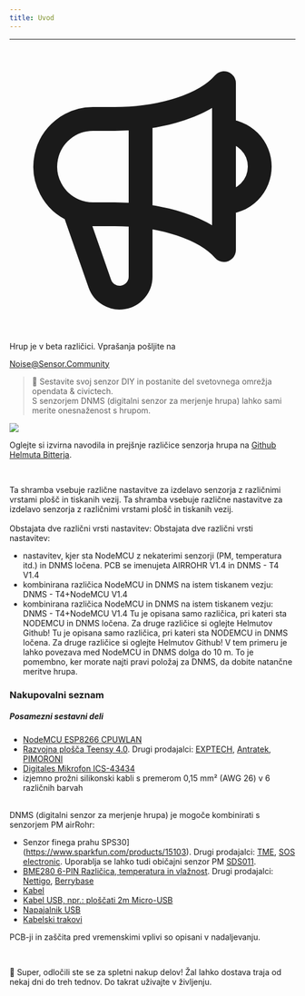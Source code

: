 ```yaml
---
title: Uvod
---
```

---
  <div class="max-w-screen-xl mx-auto pb-5">
    <div class="p-2 rounded-lg bg-indigo-100 shadow-lg sm:p-3">
    <div class="flex items-center">
          <span class="p-2 rounded-lg bg-indigo-500">
                          <svg class="h-8 w-8 text-white" fill="none" viewBox="0 0 24 24" stroke="currentColor">
                <path stroke-linecap="round" stroke-linejoin="round" stroke-width="2" d="M11 5.882V19.24a1.76 1.76 0 01-3.417.592l-2.147-6.15M18 13a3 3 0 100-6M5.436 13.683A4.001 4.001 0 017 6h1.832c4.1 0 7.625-1.234 9.168-3v14c-1.543-1.766-5.067-3-9.168-3H7a3.988 3.988 0 01-1.564-.317z" />
              </svg>
          </span>
        <div class="flex-wrap flex">
          <p class="pt-1 text-indigo-700 font-medium">
              Hrup je v beta različici. Vprašanja pošljite na<p>
        <a href="mailto:Noise@Sensor.Community" class="ml-1 font-medium underline text-white hover:text-yellow-600">
                Noise@Sensor.Community</a>
        </div>
    </div>
  </div>
</div>


> 🚧 Sestavite svoj senzor DIY in postanite del svetovnega omrežja opendata &amp; civictech. <br> S senzorjem DNMS (digitalni senzor za merjenje hrupa) lahko sami merite onesnaženost s hrupom.

  <img src="../docs/dnms/dnms-noise-measuring-sensor-kit.jpg" style="display: block; margin: 1em 0" loading="lazy"/>


Oglejte si izvirna navodila in prejšnje različice senzorja hrupa na [Github Helmuta Bitterja](https://github.com/hbitter/DNMS/tree/master/Manual).

<br>

Ta shramba vsebuje različne nastavitve za izdelavo senzorja z različnimi vrstami plošč in tiskanih vezij.
Ta shramba vsebuje različne nastavitve za izdelavo senzorja z različnimi vrstami plošč in tiskanih vezij.
 <br>
 <br>
 Obstajata dve različni vrsti nastavitev:
 Obstajata dve različni vrsti nastavitev:
* nastavitev, kjer sta NodeMCU z nekaterimi senzorji (PM, temperatura itd.) in DNMS ločena. PCB se imenujeta AIRROHR V1.4 in DNMS - T4 V1.4
* kombinirana različica NodeMCU in DNMS na istem tiskanem vezju: DNMS - T4+NodeMCU V1.4
* kombinirana različica NodeMCU in DNMS na istem tiskanem vezju: DNMS - T4+NodeMCU V1.4
 Tu je opisana samo različica, pri kateri sta NODEMCU in DNMS ločena. Za druge različice si oglejte Helmutov Github!
 Tu je opisana samo različica, pri kateri sta NODEMCU in DNMS ločena. Za druge različice si oglejte Helmutov Github!
  V tem primeru je lahko povezava med NodeMCU in DNMS dolga do 10 m. To je pomembno, ker morate najti pravi položaj za DNMS, da dobite natančne meritve hrupa.

### Nakupovalni seznam

##### Posamezni sestavni deli
* [NodeMCU ESP8266 CPUWLAN](https://www.aliexpress.com/wholesale?groupsort=1&SortType=price_asc&SearchText=nodemcu+v3+esp8266+ch340)
* [Razvojna plošča Teensy 4.0](https://www.pjrc.com/store/teensy40.html). Drugi prodajalci: [EXPTECH](https://www.exp-tech.de/plattformen/teensy/9596/teensy-4.0-development-board), [Antratek](https://www.antratek.de/teensy-4-0), [PIMORONI](https://shop.pimoroni.com/products/teensy-4-0-development-board)
* [Digitales Mikrofon ICS-43434](https://www.tindie.com/products/onehorse/ics43434-i2s-digital-microphone/)
* izjemno prožni silikonski kabli s premerom 0,15 mm² (AWG 26) v 6 različnih barvah
<br>
DNMS (digitalni senzor za merjenje hrupa) je mogoče kombinirati s senzorjem PM airRohr:

* Senzor finega prahu SPS30](https://www.sparkfun.com/products/15103). Drugi prodajalci: [TME](https://www.tme.eu/de/details/sps30/gassensoren/sensirion/1-101638-10/?brutto=1), [SOS electronic](https://www.soselectronic.de/products/sensirion/sps30-2-304234). Uporablja se lahko tudi običajni senzor PM [SDS011](https://de.aliexpress.com/wholesale?catId=0&initiative_id=AS_20200813122806&SearchText=sds011).
* [BME280 6-PIN Različica, temperatura in vlažnost](https://www.aliexpress.comwholesale?catId=0&amp;initiative_id=SB_20200308040440&amp;SearchText=bme280+-5V++3,3V). Drugi prodajalci: [Nettigo](https://nettigo.eu/products/module-pressure-humidity-and-temperature-sensor-bosch-bme280), [Berrybase](https://www.berrybase.de/bauelemente/sensoren-module/feuchtigkeit/bme680-breakout-board-4in1-sensor-f-252-r-temperatur-luftfeuchtigkeit-luftdruck-und-luftg-252-t)
* [Kabel](http://www.aliexpress.comwholesale?groupsort=1&amp;SortType=price_asc&amp;SearchText=Dupont+kabel+20cm+ženska-ženska)
* [Kabel USB, npr.: ploščati 2m Micro-USB](https://www.aliexpress.comwholesale?catId=0&amp;initiative_id=SB_20200308040708&amp;SearchText=micro+usb+ploščati+kabel+2m)
* [Napajalnik USB](https://www.aliexpress.com/wholesale?catId=0&initiative_id=SB_20200308040834&SearchText=single+micro+usb+eu+power+supply)
* [Kabelski trakovi](https://www.aliexpress.comwholesale?catId=0&amp;initiative_id=SB_20200308040852&amp;SearchText=cable+trakovi)

PCB-ji in zaščita pred vremenskimi vplivi so opisani v nadaljevanju.

<br>

🙌 Super, odločili ste se za spletni nakup delov!
Žal lahko dostava traja od nekaj dni do treh tednov.
Do takrat uživajte v življenju️.
